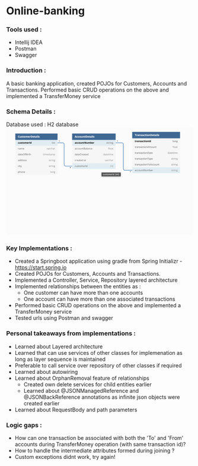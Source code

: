 # Online-banking

### Tools used :
- Intellij IDEA 
- Postman
- Swagger

### Introduction :
A basic banking application, created POJOs for Customers, Accounts and Transactions.
Performed basic CRUD operations on the above and implemented a TransferMoney service

### Schema Details :
Database used : H2 database
![Schema](schema.png)

### Key Implementations :
- Created a Springboot application using gradle from Spring Initializr - https://start.spring.io
- Created POJOs for Customers, Accounts and Transactions.
- Implemented a Controller, Service, Repository layered architecture
- Implemented relationships between the entities as :
  - One customer can have more than one accounts
  - One account can have more than one associated transactions
- Performed basic CRUD operations on the above and implemented a TransferMoney service
- Tested urls using Postman and swagger

### Personal takeaways from implementations :
- Learned about Layered architecture
- Learned that can use services of other classes for implemenation as long as layer sequence is maintained
- Preferable to call service over repository of other classes if required
- Learned about autowiring
- Learned about OrphanRemoval feature of relationships
  - Created own delete services for child entities earlier
  - Learned about @JSONManagedReference and @JSONBackReference annotations as infinite json objects were created earlier
- Learned about RequestBody and path parameters

### Logic gaps :
- How can one transaction be associated with both the 'To' and 'From' accounts during TransferMoney operation (with same transaction id)?
- How to handle the intermediate attributes formed during joining ?
- Custom exceptions didnt work, try again!



